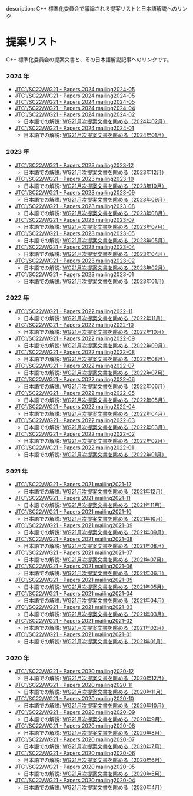 description: C++ 標準化委員会で議論される提案リストと日本語解説へのリンク

# 提案リスト

C++ 標準化委員会の提案文書と、その日本語解説記事へのリンクです。


### 2024 年
- [JTC1/SC22/WG21 - Papers 2024 mailing2024-05](https://www.open-std.org/jtc1/sc22/wg21/docs/papers/2024/#mailing2024-08)
- [JTC1/SC22/WG21 - Papers 2024 mailing2024-05](https://www.open-std.org/jtc1/sc22/wg21/docs/papers/2024/#mailing2024-07)
- [JTC1/SC22/WG21 - Papers 2024 mailing2024-05](https://www.open-std.org/jtc1/sc22/wg21/docs/papers/2024/#mailing2024-05)
- [JTC1/SC22/WG21 - Papers 2024 mailing2024-04](https://www.open-std.org/jtc1/sc22/wg21/docs/papers/2024/#mailing2024-04)
- [JTC1/SC22/WG21 - Papers 2024 mailing2024-02](https://www.open-std.org/jtc1/sc22/wg21/docs/papers/2024/#mailing2024-02)
    - 日本語での解説: [WG21月次提案文書を眺める（2024年02月）](https://onihusube.hatenablog.com/entry/2024/05/18/235613)
- [JTC1/SC22/WG21 - Papers 2024 mailing2024-01](https://www.open-std.org/jtc1/sc22/wg21/docs/papers/2024/#mailing2024-01)
    - 日本語での解説: [WG21月次提案文書を眺める（2024年01月）](https://onihusube.hatenablog.com/entry/2024/03/10/170322)

### 2023 年
- [JTC1/SC22/WG21 - Papers 2023 mailing2023-12](https://www.open-std.org/jtc1/sc22/wg21/docs/papers/2023/#mailing2023-12)
    - 日本語での解説: [WG21月次提案文書を眺める（2023年12月）](https://onihusube.hatenablog.com/entry/2024/02/29/191439)
- [JTC1/SC22/WG21 - Papers 2023 mailing2023-10](https://www.open-std.org/jtc1/sc22/wg21/docs/papers/2023/#mailing2023-10)
    - 日本語での解説: [WG21月次提案文書を眺める（2023年10月）](https://onihusube.hatenablog.com/entry/2024/01/08/203712)
- [JTC1/SC22/WG21 - Papers 2023 mailing2023-09](https://www.open-std.org/jtc1/sc22/wg21/docs/papers/2023/#mailing2023-09)
    - 日本語での解説: [WG21月次提案文書を眺める（2023年09月）](https://onihusube.hatenablog.com/entry/2023/10/29/180915)
- [JTC1/SC22/WG21 - Papers 2023 mailing2023-08](https://www.open-std.org/jtc1/sc22/wg21/docs/papers/2023/#mailing2023-08)
    - 日本語での解説: [WG21月次提案文書を眺める（2023年08月）](https://onihusube.hatenablog.com/entry/2023/10/14/223052)
- [JTC1/SC22/WG21 - Papers 2023 mailing2023-07](https://www.open-std.org/jtc1/sc22/wg21/docs/papers/2023/#mailing2023-07)
    - 日本語での解説: [WG21月次提案文書を眺める（2023年07月）](https://onihusube.hatenablog.com/entry/2023/09/23/203644)
- [JTC1/SC22/WG21 - Papers 2023 mailing2023-05](https://www.open-std.org/jtc1/sc22/wg21/docs/papers/2023/#mailing2023-05)
    - 日本語での解説: [WG21月次提案文書を眺める（2023年05月）](https://onihusube.hatenablog.com/entry/2023/07/08/205803)
- [JTC1/SC22/WG21 - Papers 2023 mailing2023-04](https://www.open-std.org/jtc1/sc22/wg21/docs/papers/2023/#mailing2023-04)
    - 日本語での解説: [WG21月次提案文書を眺める（2023年04月）](https://onihusube.hatenablog.com/entry/2023/04/23/192236)
- [JTC1/SC22/WG21 - Papers 2023 mailing2023-02](https://www.open-std.org/jtc1/sc22/wg21/docs/papers/2023/#mailing2023-02)
    - 日本語での解説: [WG21月次提案文書を眺める（2023年02月）](https://onihusube.hatenablog.com/entry/2023/03/19/184146)
- [JTC1/SC22/WG21 - Papers 2023 mailing2023-01](https://www.open-std.org/jtc1/sc22/wg21/docs/papers/2023/#mailing2023-01)
    - 日本語での解説: [WG21月次提案文書を眺める（2023年01月）](https://onihusube.hatenablog.com/entry/2023/02/12/210302)


### 2022 年
- [JTC1/SC22/WG21 - Papers 2022 mailing2022-11](https://www.open-std.org/jtc1/sc22/wg21/docs/papers/2022/#mailing2022-11)
    - 日本語での解説: [WG21月次提案文書を眺める（2022年11月）](https://onihusube.hatenablog.com/entry/2022/12/25/175304)
- [JTC1/SC22/WG21 - Papers 2022 mailing2022-10](https://www.open-std.org/jtc1/sc22/wg21/docs/papers/2022/#mailing2022-10)
    - 日本語での解説: [WG21月次提案文書を眺める（2022年10月）](https://onihusube.hatenablog.com/entry/2022/11/13/233529)
- [JTC1/SC22/WG21 - Papers 2022 mailing2022-09](https://www.open-std.org/jtc1/sc22/wg21/docs/papers/2022/#mailing2022-09)
    - 日本語での解説: [WG21月次提案文書を眺める（2022年09月）](https://onihusube.hatenablog.com/entry/2022/10/09/021557)
- [JTC1/SC22/WG21 - Papers 2022 mailing2022-08](https://www.open-std.org/jtc1/sc22/wg21/docs/papers/2022/#mailing2022-08)
    - 日本語での解説: [WG21月次提案文書を眺める（2022年08月）](https://onihusube.hatenablog.com/entry/2022/09/04/141015)
- [JTC1/SC22/WG21 - Papers 2022 mailing2022-07](https://www.open-std.org/jtc1/sc22/wg21/docs/papers/2022/#mailing2022-07)
    - 日本語での解説: [WG21月次提案文書を眺める（2022年07月）](https://onihusube.hatenablog.com/entry/2022/08/11/193828)
- [JTC1/SC22/WG21 - Papers 2022 mailing2022-06](https://www.open-std.org/jtc1/sc22/wg21/docs/papers/2022/#mailing2022-06)
    - 日本語での解説: [WG21月次提案文書を眺める（2022年06月）](https://onihusube.hatenablog.com/entry/2022/07/09/160343)
- [JTC1/SC22/WG21 - Papers 2022 mailing2022-05](https://www.open-std.org/jtc1/sc22/wg21/docs/papers/2022/#mailing2022-05)
    - 日本語での解説: [WG21月次提案文書を眺める（2022年05月）](https://onihusube.hatenablog.com/entry/2022/06/11/191943)
- [JTC1/SC22/WG21 - Papers 2022 mailing2022-04](https://www.open-std.org/jtc1/sc22/wg21/docs/papers/2022/#mailing2022-04)
    - 日本語での解説: [WG21月次提案文書を眺める（2022年04月）](https://onihusube.hatenablog.com/entry/2022/05/08/195618)
- [JTC1/SC22/WG21 - Papers 2022 mailing2022-03](https://www.open-std.org/jtc1/sc22/wg21/docs/papers/2022/#mailing2022-03)
    - 日本語での解説: [WG21月次提案文書を眺める（2022年03月）](https://onihusube.hatenablog.com/entry/2022/04/02/175835)
- [JTC1/SC22/WG21 - Papers 2022 mailing2022-02](https://www.open-std.org/jtc1/sc22/wg21/docs/papers/2022/#mailing2022-02)
    - 日本語での解説: [WG21月次提案文書を眺める（2022年02月）](https://onihusube.hatenablog.com/entry/2022/03/19/224729)
- [JTC1/SC22/WG21 - Papers 2022 mailing2022-01](https://www.open-std.org/jtc1/sc22/wg21/docs/papers/2022/#mailing2022-01)
    - 日本語での解説: [WG21月次提案文書を眺める（2022年01月）](https://onihusube.hatenablog.com/entry/2022/02/19/181101)

### 2021 年
- [JTC1/SC22/WG21 - Papers 2021 mailing2021-12](https://www.open-std.org/jtc1/sc22/wg21/docs/papers/2021/#mailing2021-12)
    - 日本語での解説: [WG21月次提案文書を眺める（2021年12月）](https://onihusube.hatenablog.com/entry/2022/01/10/235544)
- [JTC1/SC22/WG21 - Papers 2021 mailing2021-11](https://www.open-std.org/jtc1/sc22/wg21/docs/papers/2021/#mailing2021-11)
    - 日本語での解説: [WG21月次提案文書を眺める（2021年11月）](https://onihusube.hatenablog.com/entry/2021/12/11/220126)
- [JTC1/SC22/WG21 - Papers 2021 mailing2021-10](https://www.open-std.org/jtc1/sc22/wg21/docs/papers/2021/#mailing2021-10)
    - 日本語での解説: [WG21月次提案文書を眺める（2021年10月）](https://onihusube.hatenablog.com/entry/2021/11/13/193322)
- [JTC1/SC22/WG21 - Papers 2021 mailing2021-09](https://www.open-std.org/jtc1/sc22/wg21/docs/papers/2021/#mailing2021-09)
    - 日本語での解説: [WG21月次提案文書を眺める（2021年09月）](https://onihusube.hatenablog.com/entry/2021/10/03/193523)
- [JTC1/SC22/WG21 - Papers 2021 mailing2021-08](https://www.open-std.org/jtc1/sc22/wg21/docs/papers/2021/#mailing2021-08)
    - 日本語での解説: [WG21月次提案文書を眺める（2021年08月）](https://onihusube.hatenablog.com/entry/2021/09/03/230045)
- [JTC1/SC22/WG21 - Papers 2021 mailing2021-07](https://www.open-std.org/jtc1/sc22/wg21/docs/papers/2021/#mailing2021-07)
    - 日本語での解説: [WG21月次提案文書を眺める（2021年07月）](https://onihusube.hatenablog.com/entry/2021/08/14/213339)
- [JTC1/SC22/WG21 - Papers 2021 mailing2021-06](https://www.open-std.org/jtc1/sc22/wg21/docs/papers/2021/#mailing2021-06)
    - 日本語での解説: [WG21月次提案文書を眺める（2021年06月）](https://onihusube.hatenablog.com/entry/2021/07/12/182757)
- [JTC1/SC22/WG21 - Papers 2021 mailing2021-05](https://www.open-std.org/jtc1/sc22/wg21/docs/papers/2021/#mailing2021-05)
    - 日本語での解説: [WG21月次提案文書を眺める（2021年05月）](https://onihusube.hatenablog.com/entry/2021/06/13/165215)
- [JTC1/SC22/WG21 - Papers 2021 mailing2021-04](https://www.open-std.org/jtc1/sc22/wg21/docs/papers/2021/#mailing2021-04)
    - 日本語での解説: [WG21月次提案文書を眺める（2021年04月）](https://onihusube.hatenablog.com/entry/2021/05/14/214016)
- [JTC1/SC22/WG21 - Papers 2021 mailing2021-03](https://www.open-std.org/jtc1/sc22/wg21/docs/papers/2021/#mailing2021-03)
    - 日本語での解説: [WG21月次提案文書を眺める（2021年03月）](https://onihusube.hatenablog.com/entry/2021/04/10/222356)
- [JTC1/SC22/WG21 - Papers 2021 mailing2021-02](https://www.open-std.org/jtc1/sc22/wg21/docs/papers/2021/#mailing2021-02)
    - 日本語での解説: [WG21月次提案文書を眺める（2021年02月）](https://onihusube.hatenablog.com/entry/2021/03/12/225547)
- [JTC1/SC22/WG21 - Papers 2021 mailing2021-01](https://www.open-std.org/jtc1/sc22/wg21/docs/papers/2021/#mailing2021-01)
    - 日本語での解説: [WG21月次提案文書を眺める（2021年01月）](https://onihusube.hatenablog.com/entry/2021/02/11/153333)

### 2020 年
- [JTC1/SC22/WG21 - Papers 2020 mailing2020-12](https://www.open-std.org/jtc1/sc22/wg21/docs/papers/2020/#mailing2020-12)
    - 日本語での解説: [WG21月次提案文書を眺める（2020年12月）](https://onihusube.hatenablog.com/entry/2021/01/17/005823)
- [JTC1/SC22/WG21 - Papers 2020 mailing2020-11](https://www.open-std.org/jtc1/sc22/wg21/docs/papers/2020/#mailing2020-11)
    - 日本語での解説: [WG21月次提案文書を眺める（2020年11月）](https://onihusube.hatenablog.com/entry/2020/12/06/015108)
- [JTC1/SC22/WG21 - Papers 2020 mailing2020-10](https://www.open-std.org/jtc1/sc22/wg21/docs/papers/2020/#mailing2020-10)
    - 日本語での解説: [WG21月次提案文書を眺める（2020年10月）](https://onihusube.hatenablog.com/entry/2020/11/02/221657)
- [JTC1/SC22/WG21 - Papers 2020 mailing2020-09](https://www.open-std.org/jtc1/sc22/wg21/docs/papers/2020/#mailing2020-09)
    - 日本語での解説: [WG21月次提案文書を眺める（2020年9月）](https://onihusube.hatenablog.com/entry/2020/10/09/221025)
- [JTC1/SC22/WG21 - Papers 2020 mailing2020-08](https://www.open-std.org/jtc1/sc22/wg21/docs/papers/2020/#mailing2020-08)
    - 日本語での解説: [WG21月次提案文書を眺める（2020年8月）](https://onihusube.hatenablog.com/entry/2020/09/18/222444)
- [JTC1/SC22/WG21 - Papers 2020 mailing2020-07](https://www.open-std.org/jtc1/sc22/wg21/docs/papers/2020/#mailing2020-07)
    - 日本語での解説: [WG21月次提案文書を眺める（2020年7月）](https://onihusube.hatenablog.com/entry/2020/08/12/014639)
- [JTC1/SC22/WG21 - Papers 2020 mailing2020-06](https://www.open-std.org/jtc1/sc22/wg21/docs/papers/2020/#mailing2020-06)
    - 日本語での解説: [WG21月次提案文書を眺める（2020年6月）](https://onihusube.hatenablog.com/entry/2020/07/05/003248)
- [JTC1/SC22/WG21 - Papers 2020 mailing2020-05](https://www.open-std.org/jtc1/sc22/wg21/docs/papers/2020/#mailing2020-05)
    - 日本語での解説: [WG21月次提案文書を眺める（2020年5月）](https://onihusube.hatenablog.com/entry/2020/06/01/001003)
- [JTC1/SC22/WG21 - Papers 2020 mailing2020-04](https://www.open-std.org/jtc1/sc22/wg21/docs/papers/2020/#mailing2020-04)
    - 日本語での解説: [WG21月次提案文書を眺める（2020年4月）](https://onihusube.hatenablog.com/entry/2020/05/01/194425)
